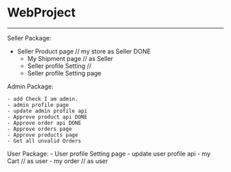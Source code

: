 # WebProject

---------


Seller Package:

- Seller Product page // my store as Seller DONE
    - My Shipment page // as Seller
    - Seller profile Setting //
    - Seller profile Setting page

Admin Package:

	- add Check I am admin.
	- admin profile page
	- update admin profile api
	- Approve product api DONE
	- Approve order api DONE
	- Approve orders page
	- Approve products page
	- Get all unvalid Orders 

User Package:
    - User profile Setting page
    - update user profile api
    - my Cart // as user
    - my order // as user 







